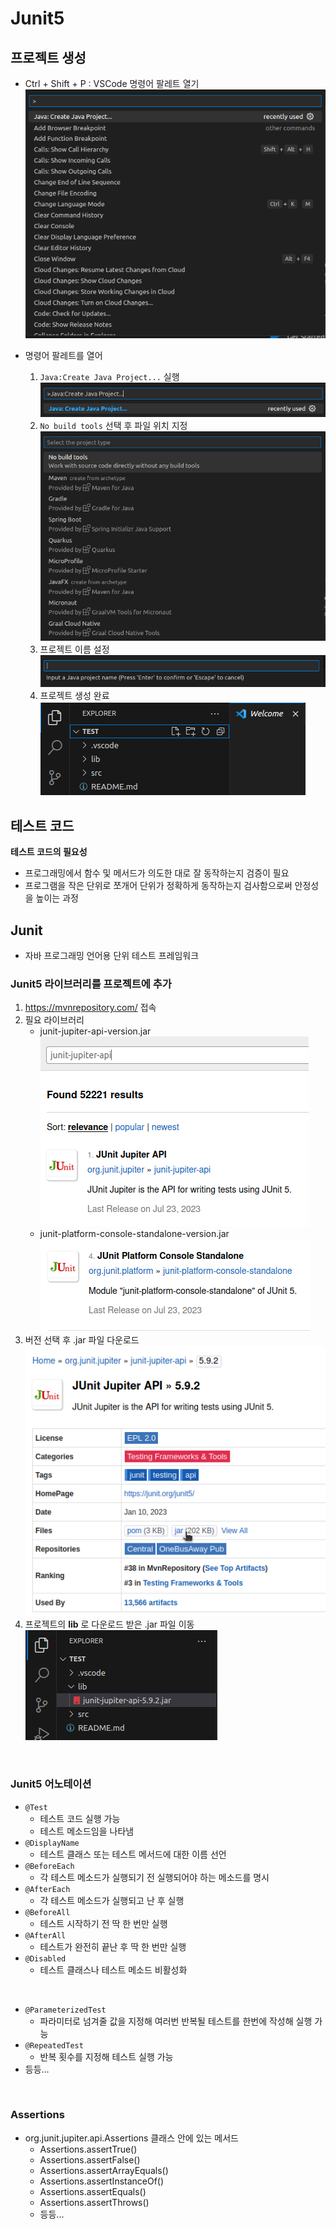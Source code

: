 # Junit5

## 프로젝트 생성
- Ctrl + Shift + P : VSCode 명령어 팔레트 열기
    ![명령어 팔레트](./images/palette.png)

- 명령어 팔레트를 열어 
    1. `Java:Create Java Project...` 실행
        ![create command](./images/create.png)
    2. `No build tools` 선택 후 파일 위치 지정
        ![no build tools](./images/nobuildtool.png)
    3.  프로젝트 이름 설정
        ![project name](./images/name.png)
    4. 프로젝트 생성 완료
        ![created](./images/created.png)

## 테스트 코드

**테스트 코드의 필요성**
- 프로그래밍에서 함수 및 메서드가 의도한 대로 잘 동작하는지 검증이 필요
- 프로그램을 작은 단위로 쪼개어 단위가 정확하게 동작하는지 검사함으로써 안정성을 높이는 과정


## Junit
- 자바 프로그래밍 언어용 단위 테스트 프레임워크


### Junit5 라이브러리를 프로젝트에 추가

1. https://mvnrepository.com/ 접속
2. 필요 라이브러리
    - junit-jupiter-api-version.jar
        ![jupiter](./images/jupiter.png)
    - junit-platform-console-standalone-version.jar
        ![platform](./images/platform.png)
    <!-- - 추가적 : hamcrest-verion.jar -->
3. 버전 선택 후 .jar 파일 다운로드
    ![jar](./images/jar.png)
4. 프로젝트의 **lib** 로 다운로드 받은 .jar 파일 이동
    ![lib](./images/lib.png)

<br/>

### Junit5 어노테이션

- `@Test`
    - 테스트 코드 실행 가능
    - 테스트 메소드임을 나타냄
- `@DisplayName`
    - 테스트 클래스 또는 테스트 메서드에 대한 이름 선언
- `@BeforeEach`
    - 각 테스트 메소드가 실행되기 전 실행되어야 하는 메소드를 명시
- `@AfterEach`
    - 각 테스트 메소드가 실행되고 난 후 실행
- `@BeforeAll`
    - 테스트 시작하기 전 딱 한 번만 실행
- `@AfterAll`
    - 테스트가 완전히 끝난 후 딱 한 번만 실행
- `@Disabled` 
    - 테스트 클래스나 테스트 메소드 비활성화

<br/>

- `@ParameterizedTest`
    - 파라미터로 넘겨줄 값을 지정해 여러번 반복될 테스트를 한번에 작성해 실행 가능
- `@RepeatedTest`
    - 반복 횟수를 지정해 테스트 실행 가능
- 등등...

<br/>

### Assertions
- org.junit.jupiter.api.Assertions 클래스 안에 있는 메서드
    - Assertions.assertTrue()
    - Assertions.assertFalse()
    - Assertions.assertArrayEquals()
    - Assertions.assertInstanceOf()
    - Assertions.assertEquals()
    - Assertions.assertThrows()
    - 등등...
     
<br/>

